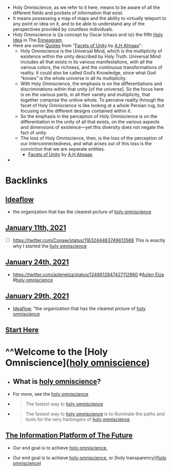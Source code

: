 - Holy Omniscience, as we refer to it here, means to be aware of all the different fields and pockets of information that exist.
- It means possessing a map of maps and the ability to virtually teleport to any point or idea on it, and to be able to understand any of the perspectives provided by countless individuals.
- Holy Omniscience is ((a concept by Oscar Ichazo and is)) the fifth [Holy Idea](<Holy Idea.md>) in The [Enneagram](<Enneagram.md>).
- Here are some [Quotes](<Quotes.md>) from "[Facets of Unity](<Facets of Unity.md>) by [A.H Almaas](<A.H Almaas.md>)":
    - Holy Omniscience is the Universal Mind, which is the multiplicity of existence within the unity described by Holy Truth. Universal Mind includes all that exists in its various manifestations, with all the various colors, the richness, and the continuous transformations of reality. It could also be called God’s Knowledge, since what God “knows” is the whole universe in all its multiplicity. 
    - With Holy Omniscience, the emphasis is on the differentiations and discriminations within that unity [of the universe]. So the focus here is on the various parts, in all their variety and multiplicity, that together comprise the unitive whole. To perceive reality through the facet of Holy Omniscience is like looking at a whole Persian rug, but focusing on the different designs contained within it.
    - So the emphasis in the perception of Holy Omniscience is on the differentiation in the unity of all that exists, on the various aspects and dimensions of existence—yet this diversity does not negate the fact of unity.
    - The loss of Holy Omniscience, then, is the loss of the perception of our interconnectedness, and what arises out of this loss is the conviction that we are separate entities.
        - [Facets of Unity](<Facets of Unity.md>) by [A.H Almaas](<A.H Almaas.md>)
- 

# Backlinks
## [Ideaflow](<Ideaflow.md>)
- the organization that has the clearest picture of [holy omniscience](<holy omniscience.md>)

## [January 11th, 2021](<January 11th, 2021.md>)
- [ ] https://twitter.com/Conaw/status/1163244483749613568 This is exactly why I started the [holy omniscience](<holy omniscience.md>)

## [January 24th, 2021](<January 24th, 2021.md>)
- https://twitter.com/azlenelza/status/1246612847427112960 #[Azlen Elza](<Azlen Elza.md>) #[holy omniscience](<holy omniscience.md>)

## [January 29th, 2021](<January 29th, 2021.md>)
- [Ideaflow](<Ideaflow.md>), "the organization that has the clearest picture of [holy omniscience](<holy omniscience.md>)

## [Start Here](<Start Here.md>)
# ^^**Welcome to the** [Holy Omniscience]([holy omniscience](<holy omniscience.md>))

- ## What is [holy omniscience](<holy omniscience.md>)?

- For more, see the [holy omniscience](<holy omniscience.md>)

- > The fastest way to [holy omniscience](<holy omniscience.md>)

- > The fastest way to [holy omniscience](<holy omniscience.md>) is to illuminate the paths and tools for the very harbingers of  [holy omniscience](<holy omniscience.md>).

## [The Information Platform of The Future](<The Information Platform of The Future.md>)
- Our end goal is to achieve [holy omniscience](<holy omniscience.md>),

- Our end goal is to achieve [holy omniscience](<holy omniscience.md>), or [holy transparency]([holy omniscience](<holy omniscience.md>))

